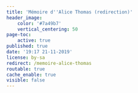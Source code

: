 ```yaml
---
title: 'Mémoire d''Alice Thomas (redirection)'
header_image:
    color: '#7a49b7'
    vertical_centering: 50
page-toc:
    active: true
published: true
date: '19:17 21-11-2019'
license: by-sa
redirect: /memoire-alice-thomas
routable: true
cache_enable: true
visible: false
---
```


